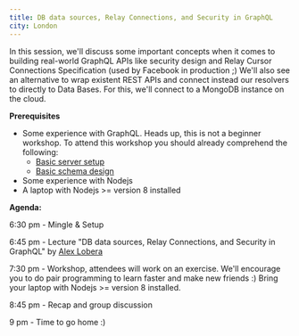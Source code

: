 ```yaml
---
title: DB data sources, Relay Connections, and Security in GraphQL
city: London
---
```


In this session, we'll discuss some important concepts when it comes to building real-world GraphQL APIs like security design and Relay Cursor Connections Specification (used by Facebook in production ;)
We'll also see an alternative to wrap existent REST APIs and connect instead our resolvers to directly to Data Bases. For this, we'll connect to a MongoDB instance on the cloud.

**Prerequisites**

- Some experience with GraphQL. Heads up, this is not a beginner workshop. To attend this workshop you should already comprehend the following:
  - [Basic server setup](https://www.apollographql.com/docs/apollo-server/getting-started/)
  - [Basic schema design](https://www.apollographql.com/docs/apollo-server/essentials/schema/)
- Some experience with Nodejs
- A laptop with Nodejs >= version 8 installed

**Agenda:**

6:30 pm - Mingle & Setup

6:45 pm - Lecture "DB data sources, Relay Connections, and Security in GraphQL" by [Alex Lobera](/about-us/#alex-lobera)

7:30 pm - Workshop, attendees will work on an exercise. We'll encourage you to do pair programming to learn faster and make new friends :) Bring your laptop with Nodejs >= version 8 installed.

8:45 pm - Recap and group discussion

9 pm - Time to go home :)
